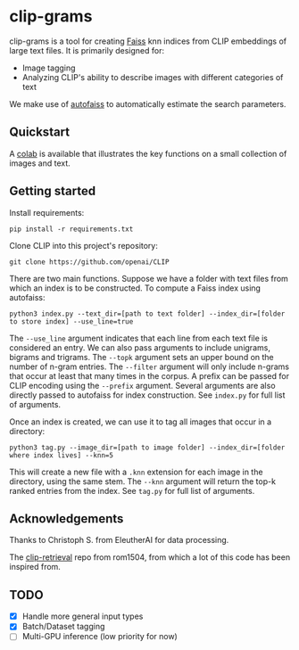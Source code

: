 # clip-grams

clip-grams is a tool for creating [Faiss](https://github.com/facebookresearch/faiss) knn indices from CLIP embeddings of large text files. It is primarily designed for:

- Image tagging
- Analyzing CLIP's ability to describe images with different categories of text

We make use of [autofaiss](https://github.com/criteo/autofaiss) to automatically estimate the search parameters.

## Quickstart

A [colab](https://colab.research.google.com/drive/19e7kbE9s4voya6s668vl5eafpIZh-5BC?usp=sharing) is available that illustrates the key functions on a small collection of images and text.

## Getting started

Install requirements:

```
pip install -r requirements.txt
```

Clone CLIP into this project's repository:

```
git clone https://github.com/openai/CLIP
```

There are two main functions. Suppose we have a folder with text files from which an index is to be constructed. To compute a Faiss index using autofaiss:

```
python3 index.py --text_dir=[path to text folder] --index_dir=[folder to store index] --use_line=true
```

The `--use_line` argument indicates that each line from each text file is considered an entry. We can also pass arguments to include unigrams, bigrams and trigrams. The `--topk` argument sets an upper bound on the number of n-gram entries. The `--filter` argument will only include n-grams that occur at least that many times in the corpus. A prefix can be passed for CLIP encoding using the `--prefix` argument. Several arguments are also directly passed to autofaiss for index construction. See `index.py` for full list of arguments.

Once an index is created, we can use it to tag all images that occur in a directory:

```
python3 tag.py --image_dir=[path to image folder] --index_dir=[folder where index lives] --knn=5
```

This will create a new file with a `.knn` extension for each image in the directory, using the same stem. The `--knn` argument will return the top-k ranked entries from the index. See `tag.py` for full list of arguments.

## Acknowledgements

Thanks to Christoph S. from EleutherAI for data processing.

The [clip-retrieval](https://github.com/rom1504/clip-retrieval) repo from rom1504, from which a lot of this code has been inspired from.

## TODO
- [x] Handle more general input types
- [x] Batch/Dataset tagging
- [ ] Multi-GPU inference (low priority for now)
